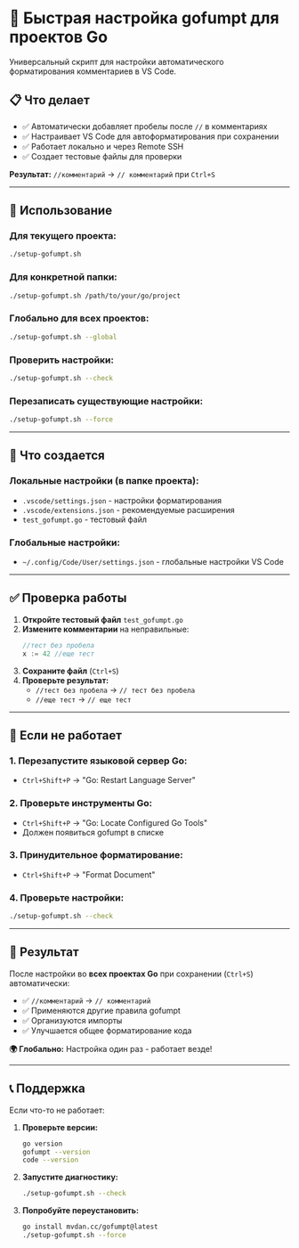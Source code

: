 # 🚀 Быстрая настройка gofumpt для проектов Go

Универсальный скрипт для настройки автоматического форматирования комментариев в VS Code.

## 📋 Что делает

- ✅ Автоматически добавляет пробелы после `//` в комментариях
- ✅ Настраивает VS Code для автоформатирования при сохранении
- ✅ Работает локально и через Remote SSH
- ✅ Создает тестовые файлы для проверки

**Результат:** `//комментарий` → `// комментарий` при `Ctrl+S`

---

## 🎯 Использование

### Для текущего проекта:
```bash
./setup-gofumpt.sh
```

### Для конкретной папки:
```bash
./setup-gofumpt.sh /path/to/your/go/project
```

### Глобально для всех проектов:
```bash
./setup-gofumpt.sh --global
```

### Проверить настройки:
```bash
./setup-gofumpt.sh --check
```

### Перезаписать существующие настройки:
```bash
./setup-gofumpt.sh --force
```

---

## 📁 Что создается

### Локальные настройки (в папке проекта):
- `.vscode/settings.json` - настройки форматирования
- `.vscode/extensions.json` - рекомендуемые расширения
- `test_gofumpt.go` - тестовый файл

### Глобальные настройки:
- `~/.config/Code/User/settings.json` - глобальные настройки VS Code

---

## ✅ Проверка работы

1. **Откройте тестовый файл** `test_gofumpt.go`
2. **Измените комментарии** на неправильные:
   ```go
   //тест без пробела
   x := 42 //еще тест
   ```
3. **Сохраните файл** (`Ctrl+S`)
4. **Проверьте результат:**
   - `//тест без пробела` → `// тест без пробела`
   - `//еще тест` → `// еще тест`

---

## 🔧 Если не работает

### 1. Перезапустите языковой сервер Go:
- `Ctrl+Shift+P` → "Go: Restart Language Server"

### 2. Проверьте инструменты Go:
- `Ctrl+Shift+P` → "Go: Locate Configured Go Tools"
- Должен появиться gofumpt в списке

### 3. Принудительное форматирование:
- `Ctrl+Shift+P` → "Format Document"

### 4. Проверьте настройки:
```bash
./setup-gofumpt.sh --check
```

---

## 🎉 Результат

После настройки во **всех проектах Go** при сохранении (`Ctrl+S`) автоматически:

- ✅ `//комментарий` → `// комментарий`
- ✅ Применяются другие правила gofumpt
- ✅ Организуются импорты
- ✅ Улучшается общее форматирование кода

**🌍 Глобально:** Настройка один раз - работает везде!

---

## 📞 Поддержка

Если что-то не работает:

1. **Проверьте версии:**
   ```bash
   go version
   gofumpt --version
   code --version
   ```

2. **Запустите диагностику:**
   ```bash
   ./setup-gofumpt.sh --check
   ```

3. **Попробуйте переустановить:**
   ```bash
   go install mvdan.cc/gofumpt@latest
   ./setup-gofumpt.sh --force
   ```


